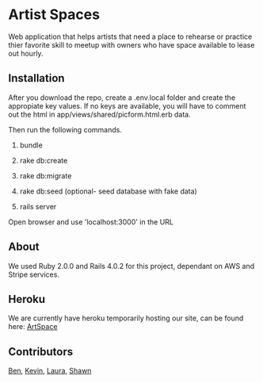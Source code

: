 # Artist Spaces

Web application that helps artists that need a place to rehearse or practice thier favorite skill to meetup with owners who have space available to lease out hourly.


## Installation

After you download the repo, create a .env.local folder and create the appropiate key values. If no keys are available, you will have to comment out the html in app/views/shared/picform.html.erb data.

Then run the following commands.

1) bundle

2) rake db:create

3) rake db:migrate

4) rake db:seed (optional- seed database with fake data)

5) rails server

Open browser and use 'localhost:3000' in the URL

## About

We used Ruby 2.0.0 and Rails 4.0.2 for this project, dependant on AWS and Stripe services.

## Heroku

We are currently have heroku temporarily hosting our site, can be found here: [ArtSpace](http://agile-sea-2416.herokuapp.com/)

## Contributors

[Ben](https://github.com/bneuman619), [Kevin](https://github.com/KevinFalank), [Laura](https://github.com/ballauriena), [Shawn](https://github.com/Carpk)
